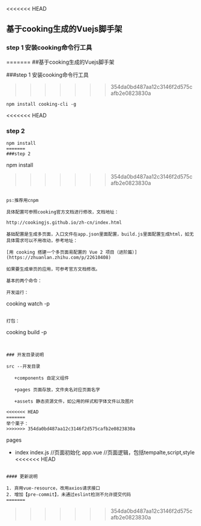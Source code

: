 <<<<<<< HEAD
## 基于cooking生成的Vuejs脚手架

### step 1 安装cooking命令行工具
=======
##基于cooking生成的Vuejs脚手架

###step 1 安装cooking命令行工具
>>>>>>> 354da0bd487aa12c3146f2d575cafb2e0823830a

```
npm install cooking-cli -g
```


<<<<<<< HEAD
### step 2

```
npm install
=======
###step 2

```
npm install 
>>>>>>> 354da0bd487aa12c3146f2d575cafb2e0823830a
```

ps:推荐用cnpm

具体配置可参照cooking官方文档进行修改，文档地址：

http://cookingjs.github.io/zh-cn/index.html

基础配置是生成多页面，入口文件在app.json里面配置，build.js里面配置生成html，如无具体需求可以不用改动，参考地址：

[用 cooking 搭建一个多页面易配置的 Vue 2 项目（进阶篇）](https://zhuanlan.zhihu.com/p/22610408)

如果要生成单页的应用，可参考官方文档修改。

基本的两个命令：

开发运行：

```
cooking watch -p
```

打包：

```
cooking build -p
```


### 开发目录说明

src --开发目录

​	+components 自定义组件

​	+pages 页面存放，文件夹名对应页面名字

​	+assets 静态资源文件，如公用的样式和字体文件以及图片

<<<<<<< HEAD
=======
举个栗子：
>>>>>>> 354da0bd487aa12c3146f2d575cafb2e0823830a

```
pages
  + index
  	index.js   //页面初始化
  	app.vue    //页面逻辑，包括tempalte,script,style
<<<<<<< HEAD

```

#### 更新说明

1. 弃用vue-resource，改用axios请求接口
2. 增加【pre-commit】，未通过eslint检测不允许提交代码
=======
```
>>>>>>> 354da0bd487aa12c3146f2d575cafb2e0823830a
